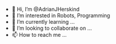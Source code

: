 - 👋 Hi, I’m @AdrianJHerskind
- 👀 I’m interested in Robots, Programming
- 🌱 I’m currently learning ...
- 💞️ I’m looking to collaborate on ...
- 📫 How to reach me ...

<!---
AdrianJHerskind/AdrianJHerskind is a ✨ special ✨ repository because its `README.md` (this file) appears on your GitHub profile.
You can click the Preview link to take a look at your changes.
--->
